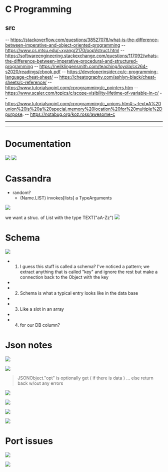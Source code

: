 










# C Programming
## src
-- https://stackoverflow.com/questions/38527078/what-is-the-difference-between-imperative-and-object-oriented-programming
-- https://www.cs.mtsu.edu/~xyang/2170/oopVstruct.html
-- https://softwareengineering.stackexchange.com/questions/117092/whats-the-difference-between-imperative-procedural-and-structured-programming
-- https://neilklingensmith.com/teaching/loyola/cs264-s2020/readings/cbook.pdf
-- https://developerinsider.co/c-programming-language-cheat-sheet/
-- https://cheatography.com/ashlyn-black/cheat-sheets/c-reference/
-- https://www.tutorialspoint.com/cprogramming/c_pointers.htm
-- https://www.scaler.com/topics/c/scope-visibility-lifetime-of-variable-in-c/
-- https://www.tutorialspoint.com/cprogramming/c_unions.htm#:~:text=A%20union%20is%20a%20special,memory%20location%20for%20multiple%2Dpurpose.
-- https://notabug.org/koz.ross/awesome-c




---
---

# Documentation
![](aharo24%202023-02-07%20at%202.40.55%20PM.png)
![](aharo24%202023-02-07%20at%202.41.06%20PM.png)



# Cassandra

-  random?
	- (Name.LIST) invokes[lists]  a TypeArguments




![](aharo24%202023-02-07%20at%202.42.38%20PM.png)


we want a struc. of List with the type TEXT("aA-Zz")
![](aharo24%202023-02-07%20at%202.42.57%20PM.png)





# Schema

![](aharo24%202023-02-07%20at%202.45.52%20PM.png)

- 1.  I guess this stuff is called a schema? I've noticed a pattern; we extract anything that is called "key" and ignore the rest but make a connection back to the Object with the key
- 
- 2.  Schema is what a typical entry looks like in the data base
- 
- 3.  Like a slot in an array
- 
- 4.  for our DB column?



# Json notes

![](aharo24%202023-02-07%20at%202.48.23%20PM.png)

![](aharo24%202023-02-07%20at%202.48.35%20PM.png)



>	JSONObject."opt" is optionally get ( if there is data ) ... else return back w/out any errors



![](aharo24%202023-02-07%20at%202.53.02%20PM.png)

![](aharo24%202023-02-07%20at%202.53.16%20PM.png)

![](aharo24%202023-02-07%20at%202.53.26%20PM.png)


![](aharo24%202023-02-07%20at%202.53.36%20PM.png)






# Port issues

![](aharo24%202023-02-07%20at%202.54.04%20PM.png)



![](aharo24%202023-02-07%20at%202.54.13%20PM.png)











